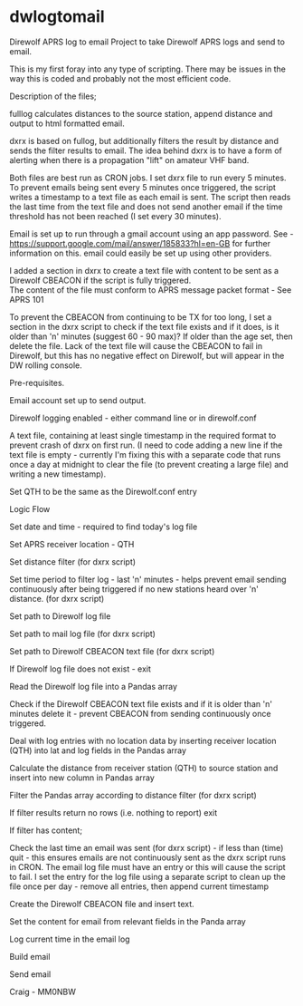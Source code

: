 # dwlogtomail
Direwolf APRS log to email
Project to take Direwolf APRS logs and send to email.

This is my first foray into any type of scripting.  There may be issues in the way this is coded and probably not the most efficient code.

Description of the files;

fulllog calculates distances to the source station, append distance and output to html formatted email.

dxrx is based on fullog, but additionally filters the result by distance and sends the filter results to email.
The idea behind dxrx is to have a form of alerting when there is a propagation "lift" on amateur VHF band.

Both files are best run as CRON jobs.  I set dxrx file to run every 5 minutes.  To prevent emails being sent every 5 minutes once triggered, the script writes
a timestamp to a text file as each email is sent.  The script then reads the last time from the text file and does not send another email if the time threshold
has not been reached (I set every 30 minutes).

Email is set up to run through a gmail account using an app password.  See - https://support.google.com/mail/answer/185833?hl=en-GB for further information on this.
email could easily be set up using other providers.

I added a section in dxrx to create a text file with content to be sent as a Direwolf CBEACON if the script is fully triggered.  
The content of the file must conform to APRS message packet format - See APRS 101

To prevent the CBEACON from continuing to be TX for too long, I set a section in the dxrx script to check if the text file exists and if it does, is it older than
'n' minutes (suggest 60 - 90 max)?  If older than the age set, then delete the file.  Lack of the text file will cause the CBEACON to fail in Direwolf, but this has
no negative effect on Direwolf, but will appear in the DW rolling console.

Pre-requisites.

Email account set up to send output.

Direwolf logging enabled - either command line or in direwolf.conf

A text file, containing at least single timestamp in the required format to prevent crash of dxrx on first run.  (I need to code adding a new line if the
text file is empty - currently I'm fixing this with a separate code that runs once a day at midnight to clear the file (to prevent creating a large file)
and writing a new timestamp).

Set QTH to be the same as the Direwolf.conf entry

Logic Flow

Set date and time - required to find today's log file

Set APRS receiver location - QTH

Set distance filter (for dxrx script)

Set time period to filter log - last 'n' minutes - helps prevent email sending continuously after being triggered if no new stations heard over 'n' distance.
(for dxrx script)

Set path to Direwolf log file

Set path to mail log file (for dxrx script)

Set path to Direwolf CBEACON text file (for dxrx script)

If Direwolf log file does not exist - exit

Read the Direwolf log file into a Pandas array

Check if the Direwolf CBEACON text file exists and if it is older than 'n' minutes delete it - prevent CBEACON from sending continuously once triggered.

Deal with log entries with no location data by inserting receiver location (QTH) into lat and log fields in the Pandas array

Calculate the distance from receiver station (QTH) to source station and insert into new column in Pandas array

Filter the Pandas array according to distance filter (for dxrx script)

If filter results return no rows (i.e. nothing to report) exit

If filter has content;

Check the last time an email was sent (for dxrx script) - if less than (time) quit - this ensures emails are not continuously sent as the dxrx script runs in CRON.
The email log file must have an entry or this will cause the script to fail.  I set the entry for the log file using a separate script to clean up the file once
per day - remove all entries, then append current timestamp

Create the Direwolf CBEACON file and insert text.

Set the content for email from relevant fields in the Panda array

Log current time in the email log

Build email

Send email



Craig - MM0NBW
